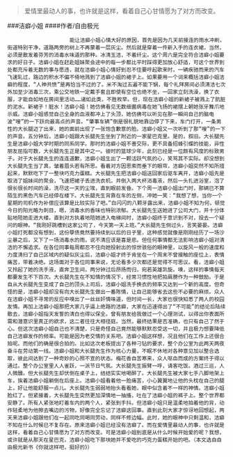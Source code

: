 > 爱情里最动人的事，也许就是这样，看着自己心甘情愿为了对方而改变。

###洁癖小姐
####作者/自由极光

						能让洁癖小姐心情大好的原因，首先是因为几天前接连的雨水冲刷，街道特别干净，道路两旁的树上不再蒙着一层灰尘。然后就是穿着一件新入手的连衣裙，当然，必须是散发着芬芳的消毒水味道的那种。冰清玉洁，不着纤尘。这个周六是完全符合洁癖小姐要求的好日子。洁癖小姐在赶赴姐妹聚会途中的每一步都比平时踩得更加放心舒适，可这个世界到处都充斥着无数的事与愿违，就在洁癖小姐心情好到忍不住要哼起歌来时，一辆疾驰而来的汽车飞速轧过，路边的积水不偏不倚地溅到了洁癖小姐的裙子上。如果要用一个词来概括洁癖小姐洁癖的程度，“人神共愤”是再恰当不过的了。米不淘过五遍不能下锅，每个礼拜房间必须清洁七次外加至少消毒三次，乘公交地铁一定戴手套且即使有空位也绝不坐，一回家立刻洗澡，换了衣服，才能自如地在房间里活动……诸如此类，不胜枚举。但，现在洁癖小姐的新裙子被溅上了肮脏的泥水。新裙子！脏水！洁癖小姐！她仿佛看见无数细菌病毒在她飞扬的裙摆上朝她张牙舞爪地示威。洁癖小姐感觉自己全身的血液都冲上了头顶，她仿佛可以听见在那一瞬间自己的脑电波“嗖”的一下跃向最高点的声音。“肇事车辆”倒是很礼貌地靠边停了下来，车门打开，一条男性的大长腿迈了出来，她的面前出现了一张饱含歉意的脸。洁癖小姐又一次听到了那“嗖”的一下的声音。五分钟后，洁癖小姐跟大长腿先生坐到了附近的一家星巴克里。是的，叙旧。大长腿先生是洁癖小姐大学时期的同系同学。那时的洁癖小姐不善交际，更不具备招蜂引蝶的技能，异性朋友屈指可数，大长腿先生正是其中之一。彼时的篮球少年，此刻已经是一位颇有风度的标致男子。对于大长腿先生的连连道歉，洁癖小姐生出了一颗活跃气氛的心，笑骂其不实际。却没想到大长腿先生当了真，皱着眉头若有所思。看着对方因思索而垂下的眼帘，洁癖小姐突然不知所措起来，默默吃下了一整块巧克力蛋糕。大长腿先生把洁癖小姐送回家后驱车离开，洁癖小姐先是取消了姐妹间的聚会，飞速把裙子丢进洗衣机，并倒入两大杯消毒液，然后一头扎进浴室，泡了很长很长时间的澡，洗尽这一天的尘埃，直到眼前发昏。下个周一洁癖小姐出门时，那辆已不算陌生的黑色汽车已经停在楼下。大长腿先生背靠在车的左侧，冲她一笑：“我想了想，当你一个星期的司机作为补偿应该算是比较实际了吧。”白闪闪的八颗牙露出来，洁癖小姐不知为何，顿觉今日的阳光略为刺目，嗯，消毒水的香味也特别浓郁。大长腿先生送她进了公司大门，并十分体贴地陪她走进大楼。直到对方执着地陪她进入电梯间时，洁癖小姐终于意识到不对，投去一个疑问的眼神。“我刚好跳槽到这家公司了，今天第一天上班。”大长腿先生侧过头，言笑晏晏。洁癖小姐打死都没有想到，这份孽债竟然要持续到以后的日子里，这种感觉就像是刚刚经历了一场沙尘暴之后，又下了一场消毒水的雨，说不清应该是喜是悲。但任何事情都无法影响洁癖小姐对清洁的不懈追求。在各位同事每周都忍不住向她投射出的惊世骇俗的眼神里，以旋风一般的速度和力度清扫了自己区域内的疑似灰尘后，洁癖小姐才终于肯坐在一个周末不曾接触的座位上，表情痛苦，带着决绝。这场面对于各位同事来说，无论看多少次都还是觉得不可思议。看，洁癖小姐又拎起了她的洗手液，直奔卫生间，两分钟过后昂扬而归，宛若英雄凯旋。噢，这样的事情每天都要发生不下百次。大长腿先生在不知情的情况下，经常习惯性地把拍肩膀作为一种鼓励。于是自从大长腿先生变成了自己的顶头上司后，洁癖小姐洗手换衣的频率又达到一个新的高度。但奇怪的是，洁癖小姐却没有向大长腿先生做出一番陈情，让自己能够省去这些不必要的麻烦。众人在洁癖小姐不寻常的反应中嗅出了一丝丝奸情味道，但时间一长，大家也很快知悉了两人的校园友情。再加上洁癖小姐那把大家几乎逼上绝路的洁癖，大家在迅速得出了“不可能”的结论后陆续散去，洁癖小姐指天发誓的清白也得以保全。曾有朋友给我做过一个心理测试，以得出你表面所需和潜意识里真正的欲求，这二者往往大相径庭。当然，最终结果是否准确，也只有自己了然于心。但这次洁癖小姐自己也不清楚，只是奇怪自己竟然能够默默忍受这一切，并且极力想要降低自己洁癖发作的频率。可能是因为老交情的关系吧。洁癖小姐这样想，况且他们在工作上还很合拍呢。而他们的确是很合拍的。比如这次老板提出了各种刁钻的要求，整个办公室为此两天两夜奋斗在劳动第一线。洁癖小姐和大长腿先生作为核心力量，不眠不休地对各种意见加以整合选取，彼此间达到了一种奇妙的心照不宣的状态。梅花香自苦寒来，众人呕血而成的方案终于得以通过。整个办公室里人人雀跃，一派节日气氛。大长腿先生振臂一呼，请客吃饭。酒过三巡，人人微醺。但大长腿先生却伏倒在桌子上，结结实实地喝醉了。大长腿先生被大家七手八脚地架上车，挨着洁癖小姐躺倒在后座上。洁癖小姐看着他一脸痛苦，小心翼翼地让他的头枕在自己的腿上，好让他能舒服一点儿。大长腿先生弱弱地抬头看看她，眼中似含着不一样的神情。洁癖小姐脸红了。但紧接着，大长腿先生突然更加深情地一抽搐，吐在了洁癖小姐的裤子上。整个世界都安静了。所有人紧张地盯着车内的两个人，紧张到手抖。但洁癖小姐只是温柔地拍着他的背，动作轻柔地为他擦去嘴边的污物，好像完全忘记了洁癖这回事。直到此刻大家才惊讶地回想起，两天来洁癖小姐跟他们在一起同吃同喝同劳动，同样不修边幅。此时，她的眼神中只剩温和，洁癖不知在什么时候已不复存在。原来洁癖小姐已经没有洁癖了。而在爱情里最动人的事，也许就是这样，看着自己心甘情愿为了对方而改变。可是洁癖小姐到底是从什么时候开始爱的呢？我想，或许就是从那天在星巴克，洁癖小姐吃下那块她并不爱吃的巧克力蛋糕开始的吧。（本文选自自由极光新书《你就这样吧，挺好的》）			  		